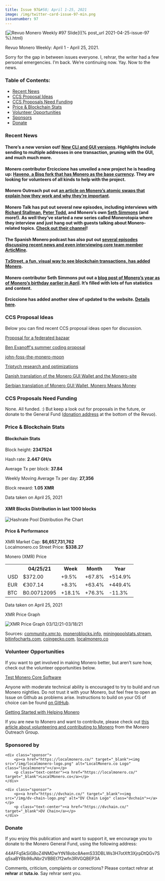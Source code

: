 ```yaml
---
title: Issue 97&#58; April 1-25, 2021
image: /img/twitter-card-issue-97-min.png
issuenumber: 97
---
```

[<img src="/img/img-issue97-min.png" alt="Revuo Monero Weekly #97 Slide" class="img-lead">]({% post_url 2021-04-25-issue-97 %}.html)

<p class="text-lead">Revuo Monero Weekly: April 1 - April 25, 2021.</p>
<!--more-->

<p>Sorry for the gap in between issues everyone. I, rehrar, the writer had a few personal emergencies. I’m back. We’re continuing now. Yay. Now to the news.</p>

<h3>Table of Contents:</h3>
<ul class="contents">
    <li><a href="#news">Recent News</a></li>
    <li><a href="#ideas">CCS Proposal Ideas</a></li>
    <li><a href="#proposals">CCS Proposals Need Funding</a></li>
    <li><a href="#stats">Price & Blockchain Stats</a></li>
    <li><a href="#volunteer">Volunteer Opportunities</a></li>
    <li><a href="#sponsor">Sponsors</a></li>
    <li><a href="#donate">Donate</a></li>
</ul>

<h3 id="news">Recent News</h3>

<div class="newsbyte">
    <h4>There’s a new version out! <a href="https://www.getmonero.org/2021/04/14/monero-GUI-0.17.2.1-released.html" target="_blank">New CLI and GUI versions</a>. Highlights include sending to multiple addresses in one transaction, pruning with the GUI, and much much more.</h4>
</div>

<div class="newsbyte">
    <h4>Monero contributor Erciccione has unveiled a new project he is heading up: <a href="https://github.com/haveno-dex/haveno
https://reddit.com/r/Monero/comments/mmrchk/im_happy_to_announce_haveno_the_monero_based_dex/
" target="_blank">Haveno, a Bisq fork that has Monero as the base currency</a>. They are looking for volunteers of all kinds to help with the project.</h4>
</div>

<div class="newsbyte">
    <h4>Monero Outreach put out <a href="https://www.monerooutreach.org/stories/monero-atomic-swaps.html" target="_blank">an article on Monero’s atomic swaps that explain how they work and why they’re important</a>.</h4>
</div>

<div class="newsbyte">
    <h4>Monero Talk has put out several new episodes, including interviews with <a href="https://youtu.be/h-t4lmHcXqw" target="_blank">Richard Stallman</a>, <a href="https://youtu.be/XSfb96P4Xys" target="_blank">Peter Todd</a>, and Monero’s own <a href="https://youtu.be/b03uWMDOhPw" target="_blank">Seth Simmons</a> (and more!). As well they’ve started a new series called Monerotopia where they interview and just hang out with guests talking about Monero-related topics. <a href="https://www.youtube.com/channel/UC3Hx81QYLoEQkm3vyl4N4eQ/videos" target="_blank">Check out their channel</a>!</h4>
</div>

<div class="newsbyte">
    <h4>The Spanish Monero podcast has also put out <a href="https://anchor.fm/elmonero" target="_blank">several episodes discussing recent news and even interviewing core team member ArticMine</a>.</h4>
</div>

<div class="newsbyte">
    <h4><a href="https://txstreet.com/v/xmr" target="_blank">TxStreet, a fun, visual way to see blockchain transactions, has added Monero</a>.</h4>
</div>

<div class="newsbyte">
    <h4>Monero contributor Seth Simmons put out a <a href="https://sethsimmons.me/posts/this-year-in-monero-2021/" target="_blank">blog post of Monero’s year as of Monero’s birthday earlier in April</a>. It’s filled with lots of fun statistics and content.</h4>
</div>

<div class="newsbyte">
    <h4>Erciccione has added another slew of updated to the website. <a href="https://www.reddit.com/r/Monero/comments/mxko4r/getmoneroorg_updated_performance_improvements_new/" target="_blank">Details here</a>.</h4>
</div>


<h3 id="ideas">CCS Proposal Ideas</h3>

<p>Below you can find recent CCS proposal ideas open for discussion.</p>

<div class="proposal">
<p><a href="https://repo.getmonero.org/monero-project/ccs-proposals/-/merge_requests/226" target="_blank">Proposal for a federated bazaar </a></p>
</div>

<div class="proposal">
<p><a href="https://repo.getmonero.org/monero-project/ccs-proposals/-/merge_requests/225" target="_blank">Ben Evanoff's summer coding proposal</a></p>
</div>

<div class="proposal">
<p><a href="https://repo.getmonero.org/monero-project/ccs-proposals/-/merge_requests/224" target="_blank">john-foss-the-monero-moon</a></p>
</div>

<div class="proposal">
<p><a href="https://repo.getmonero.org/monero-project/ccs-proposals/-/merge_requests/222" target="_blank">Triptych research and optimizations</a></p>
</div>

<div class="proposal">
<p><a href="https://repo.getmonero.org/monero-project/ccs-proposals/-/merge_requests/218" target="_blank">Danish translation of the Monero GUI Wallet and the Monero-site</a></p>
</div>

<div class="proposal">
<p><a href="https://repo.getmonero.org/monero-project/ccs-proposals/-/merge_requests/213" target="_blank">Serbian translation of Monero GUI Wallet, Monero Means Money</a></p>
</div>

<h3 id="proposals">CCS Proposals Need Funding</h3>

<p>None. All funded. :) But keep a look out for proposals in the future, or donate to the General Fund (<a href="#donate">donation address</a> at the bottom of the Revuo).</p>

<h3 id="stats">Price & Blockchain Stats</h3>

<h4 class="stat">Blockchain Stats</h4>

<div class="bcstats">
    <p>Block height: <b>2347524</b></p>
    <p>Hash rate: <b>2.447 GH/s</b></p>
    <p>Average Tx per block: <b>37.84</b></p>
    <p>Weekly Moving Average Tx per day: <b>27,356</b></p>
    <p>Block reward: <b>1.05 XMR</b></p>
</div>
<p class="note">Data taken on April 25, 2021</p>

<h4 class="stat">XMR Blocks Distribution in last 1000 blocks</h4>
<p><img src="/img/hashrate-pool-distribution-04251.png" alt="Hashrate Pool Distribution Pie Chart"/></p>

<h4 class="stat">Price & Performance</h4>

<div class="price-intro">XMR Market Cap: <b>$6,657,731,762</b><br>Localmonero.co Street Price: <b>$338.27</b></div>

<p class="table-title">Monero (XMR) Price</p>
<table class="price-table">
  <tr class="row1">
    <th></th>
    <th>04/25/21</th>
    <th>Week</th>
    <th>Month</th>
    <th>Year</th>
  </tr>
  <tr>
    <td data-th="XMR to">USD</td>
    <td data-th="04/25/21">$372.00</td>
    <td data-th="Week" class="green">+9.5%</td>
    <td data-th="Month" class="green">+67.8%</td>
    <td data-th="Year" class="green">+514.9%</td>
  </tr>
  <tr class="row3">
    <td data-th="XMR to">EUR</td>
    <td data-th="04/25/21">€307.14</td>
    <td data-th="Week" class="green">+8.3%</td>
    <td data-th="Month" class="green">+63.4%</td>
    <td data-th="Year" class="green">+449.4%</td>
  </tr>
  <tr>
    <td data-th="XMR to">BTC</td>
    <td data-th="04/25/21">B0.00712095</td>
    <td data-th="Week" class="green">+18.1%</td>
    <td data-th="Month" class="green">+76.3%</td>
    <td data-th="Year" class="red">-11.3%</td>
  </tr>
</table>
<p class="note">Data taken on April 25, 2021</p>

<p class="table-title">XMR Price Graph</p>

![XMR Price Graph 03/12/21-03/18/21](/img/weekly-chart-04251.png "XMR Price Graph 03/12/21-03/18/21") 

Sources: <a href="https://community.xmr.to/explorer/mainnet/" target="_blank">community.xmr.to</a>, <a href="https://moneroblocks.info/stats/transaction-stats" target="_blank">moneroblocks.info</a>, <a href="https://miningpoolstats.stream/monero" target="_blank">miningpoolstats.stream</a>, <a href="https://bitinfocharts.com/monero/" target="_blank">bitinfocharts.com</a>, <a href="https://www.coingecko.com/" target="_blank">coingecko.com</a>, <a href="https://localmonero.co/" target="_blank">localmonero.co</a>

<h3 id="volunteer">Volunteer Opportunities</h3>

<p>If you want to get involved in making Monero better, but aren’t sure how, check out the volunteer opportunities below.</p>

<div class="newsbyte">
    <p class="date"><a href="https://github.com/monero-project/monero" target="_blank">Test Monero Core Software</a></p>
    <p>Anyone with moderate technical ability is encouraged to try to build and run Monero nightlies. Do not trust it with your Monero, but feel free to open an Issue on Github as problems arise. Instructions to build on your OS of choice can be found <a href="https://github.com/monero-project/monero#compiling-monero-from-source" target="_blank">on GitHub</a>. </p>
</div>

<div class="newsbyte">
    <p class="date"><a href="https://github.com/monero-project/monero" target="_blank">Getting Started with Helping Monero</a></p>
    <p>If you are new to Monero and want to contribute, please check out <a href="https://www.monerooutreach.org/stories/getting-started-helping-monero.php" target="_blank">this article about volunteering and contributing to Monero</a> from the Monero Outreach Group. </p>
</div>

<h3 id="sponsor">Sponsored by</h3>

<div class="sponsors">

    <div class="sponsor">
        <p><a href="https://localmonero.co/" target="_blank"><img src="/img/localmonero-logo.png" alt="LocalMonero.co Logo" class="localmonero"></a></p>
        <p class="text-center"><a href="https://localmonero.co/" target="_blank">LocalMonero.co</a></p>
    </div>

    <div class="sponsor">
        <p><a href="https://dvchain.co/" target="_blank"><img src="/img/dv-chain-logo.png" alt="DV Chain Logo" class="dvchain"></a></p>
        <p class="text-center"><a href="https://dvchain.co/" target="_blank">DV Chain</a></p>
    </div>
</div>

<h3 id="donate">Donate</h3>

<p markdown="1">If you enjoy this publication and want to support it, we encourage you to donate to the Monero General Fund, using the following address:</p>

<p class="address" markdown="1">44AFFq5kSiGBoZ4NMDwYtN18obc8AemS33DBLWs3H7otXft3XjrpDtQGv7SqSsaBYBb98uNbr2VBBEt7f2wfn3RVGQBEP3A</p>

<!--p><a href="monero:44AFFq5kSiGBoZ4NMDwYtN18obc8AemS33DBLWs3H7otXft3XjrpDtQGv7SqSsaBYBb98uNbr2VBBEt7f2wfn3RVGQBEP3A" class="qr"><img src="/img/donate-monero.png"></a></p-->

Comments, criticism, complaints or corrections? Please contact rehrar at **rehrar** at **tuta.io**. Say rehrar sent you.
